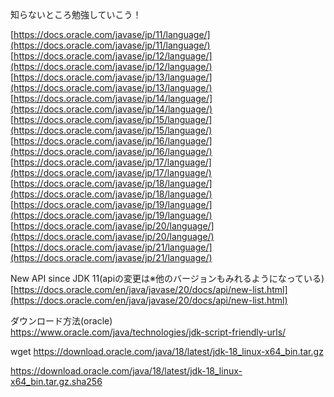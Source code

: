 
知らないところ勉強していこう！

[https://docs.oracle.com/javase/jp/11/language/](https://docs.oracle.com/javase/jp/11/language/)  
[https://docs.oracle.com/javase/jp/12/language/](https://docs.oracle.com/javase/jp/12/language/)    
[https://docs.oracle.com/javase/jp/13/language/](https://docs.oracle.com/javase/jp/13/language/)    
[https://docs.oracle.com/javase/jp/14/language/](https://docs.oracle.com/javase/jp/14/language/)    
[https://docs.oracle.com/javase/jp/15/language/](https://docs.oracle.com/javase/jp/15/language/)    
[https://docs.oracle.com/javase/jp/16/language/](https://docs.oracle.com/javase/jp/16/language/)    
[https://docs.oracle.com/javase/jp/17/language/](https://docs.oracle.com/javase/jp/17/language/)    
[https://docs.oracle.com/javase/jp/18/language/](https://docs.oracle.com/javase/jp/18/language/)    
[https://docs.oracle.com/javase/jp/19/language/](https://docs.oracle.com/javase/jp/19/language/)   
[https://docs.oracle.com/javase/jp/20/language/](https://docs.oracle.com/javase/jp/20/language/)   
[https://docs.oracle.com/javase/jp/21/language/](https://docs.oracle.com/javase/jp/21/language/)   


New API since JDK 11(apiの変更は※他のバージョンもみれるようになっている)    
[https://docs.oracle.com/en/java/javase/20/docs/api/new-list.html](https://docs.oracle.com/en/java/javase/20/docs/api/new-list.html)   

ダウンロード方法(oracle)  
https://www.oracle.com/java/technologies/jdk-script-friendly-urls/  

wget https://download.oracle.com/java/18/latest/jdk-18_linux-x64_bin.tar.gz  

https://download.oracle.com/java/18/latest/jdk-18_linux-x64_bin.tar.gz.sha256  
